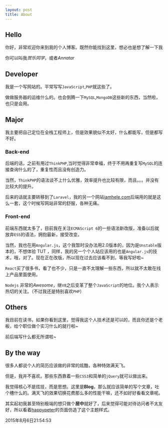 ```yaml
---
layout: post
title: About
---
```


## Hello

你好，非常欢迎你来到我的个人博客。既然你能找到这里，想必也是想了解一下我

你可以叫我*贺乐同学*，或者*Annatar*

## Developer

我是一个写网站的。平常写写`JavaScript`,`PHP`就这些了。

做做服务器的运维什么的。也会倒腾一下`MySQL`,`MongoDB`这些新的东西，当然啦，也只是会用。

## Major

我主要把自己定位在全栈工程师上，但是效果貌似不太好，什么都能写，但是都写不好。

### Back-end

后端的话，之前有用过`ThinkPHP`,当时觉得非常幸福，终于不用再重复写`MySQL`的连接查询什么的了，重复性而且没有创造力。

当然，`ThinkPHP`的语法谈不上什么优雅，效率提升也比较有限，而且。。。并没有比较大的提升。

后来的话就主要转移到了`Laravel`，我的另一个网站[iamhele.com](http://www.iamhele.com)后端用的就是这么一套，这个时候写网站非常的舒服，各种无痛。

### Front-end

前端东西就太多了，目前我在关注`ECMAScript 6`的一些语法新改版，准备以后就放弃`ES5`的语法，拥抱最新，接受改变。

当然，我也在用`Angular.js`，这个我暂时没办法用2.0版本的，因为是`Unstable`版本的，不想体验 TUT ，同样，我的另一个个人站应该用的也是`Angular.js`的技术，哦，对了。现在正在改版，所以现在过去应该看不到，等我写好啦~

`React`买了很多书，看了也不少，只是一直不太理解一些东西，所以就不太敢在线上产品里面使用。

`Nodejs` 非常的*Awesome*，继`V8`之后变革了整个`JavaScript`的地位。我个人表示热切的关注。（不过我还是特别喜欢`PHP`）

## Others

我目前在读书，如果你看到这里，觉得我这个人技术还是可以的，而且你还是个老板，给个职位做个实习什么的就行啦~

前后端写什么都无所谓啦~

## By the way

很多人都说个人的简历应该做的非常的炫酷，各种特效满天飞。

但是，我并不喜欢。那些东西靠着一些`CSS3`和简单的`jQuery`就可以做出来。

我觉得核心不是炫技，而是思想。这里是**Blog**，那么就应该简单的写个文章，吐个槽什么的。满天飞的效果切换花费那么多的性能干嘛，还不如好好看看文章呢。

其实起初我甚至特别极端的想只做个**居中**就好了，后来觉得可能对待访问者不太友好，所以看着[happypeter](http://github.com/happypeter)的页面仿造了这个主题样式。

2015年8月6日21:54:53